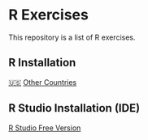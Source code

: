 # R Exercises

This repository is a list of R exercises.

## R Installation

[🇺🇸](https://cran.cnr.berkeley.edu/)
[Other Countries](https://cran.r-project.org/mirrors.html)

## R Studio Installation (IDE)

[R Studio Free Version](https://rstudio.com/products/rstudio/download/)
